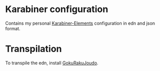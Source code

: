 # Karabiner configuration
Contains my personal [Karabiner-Elements](https://github.com/pqrs-org/Karabiner-Elements) configuration in edn and json format.
# Transpilation
To transpile the edn, install [GokuRakuJoudo](https://github.com/yqrashawn/GokuRakuJoudo).
